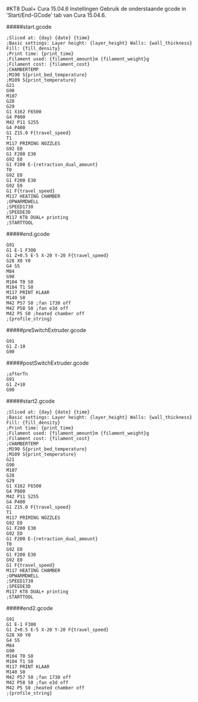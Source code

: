 #KT8 Dual+ Cura 15.04.6 Instellingen
Gebruik de onderstaande gcode in 'Start/End-GCode' tab van Cura 15.04.6.

#####start.gcode
```Assembly
;Sliced at: {day} {date} {time}
;Basic settings: Layer height: {layer_height} Walls: {wall_thickness} Fill: {fill_density}
;Print time: {print_time}
;Filament used: {filament_amount}m {filament_weight}g
;Filament cost: {filament_cost}
;CHAMBERTEMP
;M190 S{print_bed_temperature} 
;M109 S{print_temperature} 
G21
G90
M107
G28
G29
G1 X162 F6500
G4 P800
M42 P11 S255
G4 P400
G1 Z15.0 F{travel_speed}
T1
M117 PRIMING NOZZLES
G92 E0
G1 F200 E30
G92 E0
G1 F200 E-{retraction_dual_amount}
T0
G92 E0
G1 F200 E30
G92 E0
G1 F{travel_speed}
M117 HEATING CHAMBER
;OPWARMDWELL
;SPEED1730
;SPEEDE3D
M117 KT8 DUAL+ printing
;STARTTOOL
```

#####end.gcode
```Assembly
G91
G1 E-1 F300
G1 Z+0.5 E-5 X-20 Y-20 F{travel_speed}
G28 X0 Y0
G4 S5
M84
G90
M104 T0 S0
M104 T1 S0
M117 PRINT KLAAR
M140 S0
M42 P57 S0 ;fan 1730 off
M42 P58 S0 ;fan e3d off
M42 P5 S0 ;heated chamber off
;{profile_string}
```

#####preSwitchExtruder.gcode
```Assembly
G91
G1 Z-10
G90
```

#####postSwitchExtruder.gcode
```Assembly
;afterTn
G91
G1 Z+10
G90
```

#####start2.gcode
```Assembly
;Sliced at: {day} {date} {time}
;Basic settings: Layer height: {layer_height} Walls: {wall_thickness} Fill: {fill_density}
;Print time: {print_time}
;Filament used: {filament_amount}m {filament_weight}g
;Filament cost: {filament_cost}
;CHAMBERTEMP
;M190 S{print_bed_temperature} 
;M109 S{print_temperature} 
G21
G90
M107
G28
G29
G1 X162 F6500
G4 P800
M42 P11 S255
G4 P400
G1 Z15.0 F{travel_speed}
T1
M117 PRIMING NOZZLES
G92 E0
G1 F200 E30
G92 E0
G1 F200 E-{retraction_dual_amount}
T0
G92 E0
G1 F200 E30
G92 E0
G1 F{travel_speed}
M117 HEATING CHAMBER
;OPWARMDWELL
;SPEED1730
;SPEEDE3D
M117 KT8 DUAL+ printing
;STARTTOOL
```

#####end2.gcode
```Assembly
G91
G1 E-1 F300
G1 Z+0.5 E-5 X-20 Y-20 F{travel_speed}
G28 X0 Y0
G4 S5
M84
G90
M104 T0 S0
M104 T1 S0
M117 PRINT KLAAR
M140 S0
M42 P57 S0 ;fan 1730 off
M42 P58 S0 ;fan e3d off
M42 P5 S0 ;heated chamber off
;{profile_string}
```
